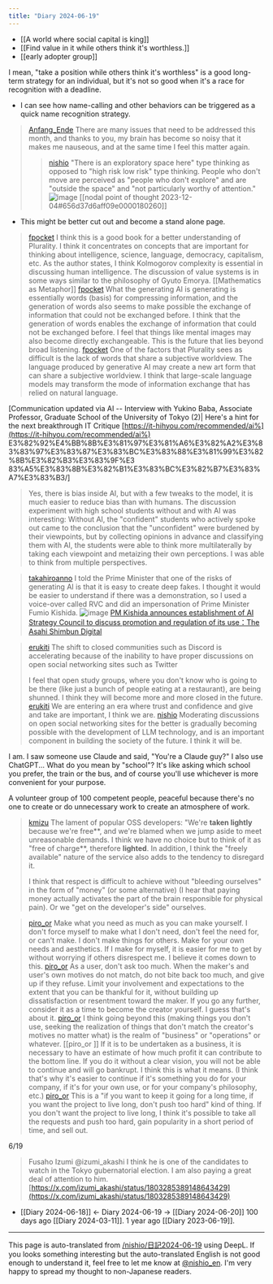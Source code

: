 ```yaml
---
title: "Diary 2024-06-19"
---
```



- [[A world where social capital is king]]
- [[Find value in it while others think it's worthless.]]
- [[early adopter group]]

I mean, "take a position while others think it's worthless" is a good long-term strategy for an individual, but it's not so good when it's a race for recognition with a deadline.
- I can see how name-calling and other behaviors can be triggered as a quick name recognition strategy.

> [Anfang_Ende](https://x.com/Anfang_Ende/status/1802717495620690148) There are many issues that need to be addressed this month, and thanks to you, my brain has become so noisy that it makes me nauseous, and at the same time I feel this matter again.
>  >[nishio](https://x.com/nishio/status/1731497929188499491) "There is an exploratory space here" type thinking as opposed to "high risk low risk" type thinking. People who don't move are perceived as "people who don't explore" and are "outside the space" and "not particularly worthy of attention."
>  ![image](https://pbs.twimg.com/media/GAeEMG5akAAGD0E?format=jpg&name=medium#.png)
[[nodal point of thought 2023-12-04#656d37d6aff09e0000180260]]
- This might be better cut out and become a stand alone page.

> [fpocket](https://x.com/fpocket/status/1801674056066011531) I think this is a good book for a better understanding of Plurality. I think it concentrates on concepts that are important for thinking about intelligence, science, language, democracy, capitalism, etc. As the author states, I think Kolmogorov complexity is essential in discussing human intelligence. The discussion of value systems is in some ways similar to the philosophy of Gyuto Emorya.
[[Mathematics as Metaphor]]
> [fpocket](https://x.com/fpocket/status/1802932828776411235) What the generating AI is generating is essentially words (basis) for compressing information, and the generation of words also seems to make possible the exchange of information that could not be exchanged before. I think that the generation of words enables the exchange of information that could not be exchanged before. I feel that things like mental images may also become directly exchangeable. This is the future that lies beyond broad listening.
> [fpocket](https://x.com/fpocket/status/1802935150399140082) One of the factors that Plurality sees as difficult is the lack of words that share a subjective worldview. The language produced by generative AI may create a new art form that can share a subjective worldview. I think that large-scale language models may transform the mode of information exchange that has relied on natural language.

[Communication updated via AI -- Interview with Yukino Baba, Associate Professor, Graduate School of the University of Tokyo (2)| Here's a hint for the next breakthrough IT Critique [https://it-hihyou.com/recommended/ai%](https://it-hihyou.com/recommended/ai%) E3%82%92%E4%BB%8B%E3%81%97%E3%81%A6%E3%82%A2%E3%83%83%97%E3%83%87%E3%83%BC%E3%83%88%E3%81%99%E3%82%8B%E3%82%B3%E3%83%9F%E3 83%A5%E3%83%8B%E3%82%B1%E3%83%BC%E3%82%B7%E3%83%A7%E3%83%B3/]
> Yes, there is bias inside AI, but with a few tweaks to the model, it is much easier to reduce bias than with humans.
The discussion experiment with high school students without and with AI was interesting: Without AI, the "confident" students who actively spoke out came to the conclusion that the "unconfident" were burdened by their viewpoints, but by collecting opinions in advance and classifying them with AI, the students were able to think more multilaterally by taking each viewpoint and metaizing their own perceptions. I was able to think from multiple perspectives.


> [takahiroanno](https://x.com/takahiroanno/status/1655917208495874049) I told the Prime Minister that one of the risks of generating AI is that it is easy to create deep fakes. I thought it would be easier to understand if there was a demonstration, so I used a voice-over called RVC and did an impersonation of Prime Minister Fumio Kishida.
>  ![image](https://gyazo.com/c1a221f96121cc0c2406d22c198957ab/thumb/1000)
[PM Kishida announces establishment of AI Strategy Council to discuss promotion and regulation of its use：The Asahi Shimbun Digital](https://www.asahi.com/articles/ASR596J0RR59ULFA013.html)


> [erukiti](https://x.com/erukiti/status/1802942974307045831) The shift to closed communities such as Discord is accelerating because of the inability to have proper discussions on open social networking sites such as Twitter
>
>  I feel that open study groups, where you don't know who is going to be there (like just a bunch of people eating at a restaurant), are being shunned. I think they will become more and more closed in the future.
> [erukiti](https://x.com/erukiti/status/1802943302159008250) We are entering an era where trust and confidence and give and take are important, I think we are.
> [nishio](https://x.com/nishio/status/1803232164571652239) Moderating discussions on open social networking sites for the better is gradually becoming possible with the development of LLM technology, and is an important component in building the society of the future. I think it will be.


I am.
I saw someone use Claude and said, "You're a Claude guy?"
I also use ChatGPT...
What do you mean by "school"? It's like asking which school you prefer, the train or the bus, and of course you'll use whichever is more convenient for your purpose.


A volunteer group of 100 competent people, peaceful because there's no one to create or do unnecessary work to create an atmosphere of work.



> [kmizu](https://x.com/kmizu/status/1802735572039209227) The lament of popular OSS developers: "We're **taken lightly** because we're free**, and we're blamed when we jump aside to meet unreasonable demands. I think we have no choice but to think of it as "free of charge**, therefore **lighted**. In addition, I think the "freely available" nature of the service also adds to the tendency to disregard it.
>
>  I think that respect is difficult to achieve without "bleeding ourselves" in the form of "money" (or some alternative) (I hear that paying money actually activates the part of the brain responsible for physical pain). Or we "get on the developer's side" ourselves.

> [piro_or](https://x.com/piro_or/status/1803148873105658219) Make what you need as much as you can make yourself. I don't force myself to make what I don't need, don't feel the need for, or can't make. I don't make things for others. Make for your own needs and aesthetics. If I make for myself, it is easier for me to get by without worrying if others disrespect me. I believe it comes down to this.
> [piro_or](https://x.com/piro_or/status/1803151763648004445) As a user, don't ask too much. When the maker's and user's own motives do not match, do not bite back too much, and give up if they refuse. Limit your involvement and expectations to the extent that you can be thankful for it, without building up dissatisfaction or resentment toward the maker. If you go any further, consider it as a time to become the creator yourself. I guess that's about it.
> [piro_or](https://x.com/piro_or/status/1803242133585010823) I think going beyond this (making things you don't use, seeking the realization of things that don't match the creator's motives no matter what) is the realm of "business" or "operations" or whatever. [[piro_or ]] If it is to be undertaken as a business, it is necessary to have an estimate of how much profit it can contribute to the bottom line. If you do it without a clear vision, you will not be able to continue and will go bankrupt. I think this is what it means.
>  (I think that's why it's easier to continue if it's something you do for your company, if it's for your own use, or for your company's philosophy, etc.)
> [piro_or](https://x.com/piro_or/status/1803379041594159361) This is a "if you want to keep it going for a long time, if you want the project to live long, don't push too hard" kind of thing. If you don't want the project to live long, I think it's possible to take all the requests and push too hard, gain popularity in a short period of time, and sell out.


6/19
> Fusaho Izumi @izumi_akashi
>  I think he is one of the candidates to watch in the Tokyo gubernatorial election. I am also paying a great deal of attention to him.
[https://x.com/izumi_akashi/status/1803285389148643429](https://x.com/izumi_akashi/status/1803285389148643429)


- [[Diary 2024-06-18]] ← Diary 2024-06-19 → [[Diary 2024-06-20]]
100 days ago [[Diary 2024-03-11]].
1 year ago [[Diary 2023-06-19]].
---
This page is auto-translated from [/nishio/日記2024-06-19](https://scrapbox.io/nishio/日記2024-06-19) using DeepL. If you looks something interesting but the auto-translated English is not good enough to understand it, feel free to let me know at [@nishio_en](https://twitter.com/nishio_en). I'm very happy to spread my thought to non-Japanese readers.
